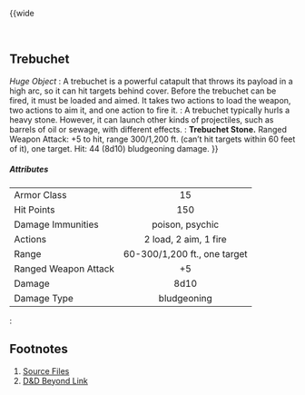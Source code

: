 <!-- Trebuchet -->

<!-- Reference URLS -->
[Homebrewery]: https://homebrewery.naturalcrit.com/ "Naturalcrit's Homebrewery V3.0.0"
[Repo Files]: https://github.com/Tougher-Together-DnD/common-game-assets/tree/main/character-sheets/siege-weapons "Tougher Together Files"
[Repo Raw Path]: https://raw.githubusercontent.com/Tougher-Together-DnD/common-game-assets/main/siege-weapons/images/ "Incomplete path; add image filename"

[DnDBeyond Link]: https://www.dndbeyond.com/sources/dmg/running-the-game#Trebuchet "D&D Beyond item page"

<!-- Images -->
[Main Banner]: https://raw.githubusercontent.com/Tougher-Together-DnD/common-game-assets/main/character-sheets/siege-weapons/images/none.png#banner ""
[Item Card]: https://raw.githubusercontent.com/Tougher-Together-DnD/common-game-assets/main/character-sheets/siege-weapons/images/trebuchet-card.webp#portrait "Handout Portrait"
[Item Token]: https://raw.githubusercontent.com/Tougher-Together-DnD/common-game-assets/main/character-sheets/siege-weapons/images/trebuchet.webp

<style>
/* CSS style for NaturalCrit's Homebrewery V3.0.0 */
.page { background-color: transparent; }
.page#p1{ text-align:left; }
.page#p1:after{ display:none; }
.page p+p { margin-top:.2em; }
.page blockquote { margin-top:1em; margin-bottom:2em; }
.page h1, .page h2, .page h3, .page h4, sup, span { color:#006699; }
span { font-weight:bold; }
ul li { line-height:2; }
.page table tbody tr td { border:1px solid #1C6EA4; text-align:left; }
th:empty { display:none; }

/* css for markdown */
img[src*="#banner"] { display:block; margin-left:auto; margin-right:auto; width:750px; }
img[src*="#portrait"] { display:block; margin-left:auto; margin-right:auto; width:300px; }
</style>

{{wide
<!-- ![][Item Card] -->
<br>

## Trebuchet
*Huge Object*
:
A trebuchet is a powerful catapult that throws its payload in a high arc, so it can hit targets behind cover. Before the trebuchet can be fired, it must be loaded and aimed. It takes two actions to load the weapon, two actions to aim it, and one action to fire it.
:
A trebuchet typically hurls a heavy stone. However, it can launch other kinds of projectiles, such as barrels of oil or sewage, with different effects.
:
**Trebuchet Stone.** Ranged Weapon Attack: +5 to hit, range 300/1,200 ft. (can’t hit targets within 60 feet of it), one target. Hit: 44 (8d10) bludgeoning damage.
}}
<br>

##### Attributes
| | |
| :--- | :---: |
| Armor Class | 15 |
| Hit Points | 150 |
| Damage Immunities | poison, psychic |
| Actions | 2 load, 2 aim, 1 fire |
| Range | 60-300/1,200 ft., one target | 
| Ranged Weapon Attack | +5 |
| Damage | 8d10 |
| Damage Type | bludgeoning |
:
## Footnotes
1. [Source Files][Repo Files]
2. [D&D Beyond Link][DnDBeyond Link]